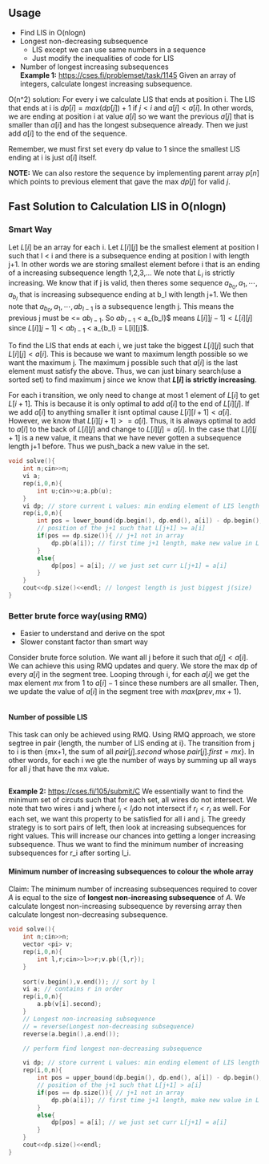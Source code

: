 ## Usage
- Find LIS in O(nlogn)
- Longest non-decreasing subsequence
    - LIS except we can use same numbers in a sequence
    - Just modify the inequalities of code for LIS
- Number of longest increasing subsequences    
**Example 1:** https://cses.fi/problemset/task/1145
Given an array of integers, calculate longest increasing subsequence.

O(n^2) solution: For every i we calculate LIS that ends at position i. The LIS that ends at i is 
$dp[i] = max(dp[j])+1$ if $j < i$ and $a[j] < a[i].$ In other words, we are ending at position i at value $a[i]$ so we want the previous $a[j]$ that is smaller than $a[i]$ and has the longest subsequence already. Then we just add $a[i]$ to the end of the sequence.

Remember, we must first set every dp value to 1 since the smallest LIS ending at i is just $a[i]$ itself.

**NOTE:** We can also restore the sequence by implementing parent array $p[n]$ which points to previous element that gave the max $dp[j]$ for valid $j$.

## Fast Solution to Calculation LIS in O(nlogn)
### Smart Way
Let $L[i]$ be an array for each i. Let $L[i][j]$ be the smallest element at position l such that l < i and there is a subsequence ending at position l with length j+1. In other words we are storing smallest element before i that is an ending of a increasing subsequence length 1,2,3,...
We note that $L_i$ is strictly increasing. We know that if j is valid, then theres some sequence $a_{b_0}, a_{1}, \cdots, a_{b_l}$ that is increasing subsequence ending at b_l with length j+1. We then note that $a_{b_0}, a_{1}, \cdots, a{b_{l-1}}$ is a subsequence length j. This means the previous j must be <= $a{b_{l-1}}$. So $a{b_{l-1}}$ < a_{b_l}$ means $L[i]]j-1] < L[i][j]$ since $L[i]]j-1] < a{b_{l-1}}$ < a_{b_l} = L[i][j]$.

To find the LIS that ends at each i, we just take the biggest $L[i][j]$ such that $L[i][j] < a[i].$ This is because we want to maximum length possible so we want the maximum j. The maximum j possible such that $a[i]$ is the last element must satisfy the above. Thus, we can just binary search(use a sorted set) to find maximum j since we know that **$L[i]$ is strictly increasing**.

For each i transition, we only need to change at most 1 element of $L[i]$ to get $L[i+1]$. This is because it is only optimal to add $a[i]$ to the end of $L[i][j]$. If we add $a[i]$ to anything smaller it isnt optimal cause $L[i][l+1] < a[i]$. However, we know that $L[i][j+1] >= a[i]$. Thus, it is always optimal to add to $a[i]$ to the back of $L[i][j]$ and change to $L[i][j] = a[i]$. In the case that $L[i][j+1]$ is a new value, it means that we have never gotten a subsequence length j+1 before. Thus we push_back a new value in the set.

```cpp
void solve(){
    int n;cin>>n;
    vi a;
    rep(i,0,n){
        int u;cin>>u;a.pb(u);
    }
    vi dp; // store current L values: min ending element of LIS length j
    rep(i,0,n){
        int pos = lower_bound(dp.begin(), dp.end(), a[i]) - dp.begin();
        // position of the j+1 such that L[j+1] >= a[i]
        if(pos == dp.size()){ // j+1 not in array
            dp.pb(a[i]); // first time j+1 length, make new value in L
        }
        else{
            dp[pos] = a[i]; // we just set curr L[j+1] = a[i]
        }
    }
    cout<<dp.size()<<endl; // longest length is just biggest j(size)
}   

```


### Better brute force way(using RMQ)
- Easier to understand and derive on the spot
- Slower constant factor than smart way

Consider brute force solution. We want all j before it such that $a[j] < a[i]$. We can achieve this using RMQ updates and query. We store the max dp of every $a[i]$ in the segment tree. Looping through i, for each $a[i]$ we get the max element $mx$ from 1 to $a[i]-1$ since these numbers are all smaller. Then, we update the value of $a[i]$ in the segment tree with $max(prev, mx+1).$

```cpp

```

#### Number of possible LIS
This task can only be achieved using RMQ.
Using RMQ approach, we store segtree in pair {length, the number of LIS ending at i}. The transition from j to i is then {mx+1, the sum of all $pair[j].second$ whose $pair[j].first = mx$}.
In other words, for each i we gte the number of ways by summing up all ways for all $j$ that have the mx value.
```cpp

```



**Example 2:** https://cses.fi/105/submit/C
We essentially want to find the minimum set of circuts such that for each set, all wires do not intersect. 
We note that two wires i and j where $l_i < l_j$do not intersect if $r_i < r_j$ as well. For each set, we want this property to be satisfied for all i and j. The greedy strategy is to sort pairs of left, then look at increasing subsequences for right values. This will increase our chances into getting a longer increasing subsequence. Thus we want to find the minimum number of increasing subsequences for r_i after sorting l_i. 

#### Minimum number of increasing subsequences to colour the whole array
Claim:
The minimum number of increasing subsequences required to cover $A$ is equal to the size of **longest non-increasing subsequence** of $A$.
We calculate longest non-increasing subsequence by reversing array then calculate longest non-decreasing subsequence.
```cpp
void solve(){
    int n;cin>>n;
    vector <pi> v;
    rep(i,0,n){
        int l,r;cin>>l>>r;v.pb({l,r});
    }
    
    sort(v.begin(),v.end()); // sort by l
    vi a; // contains r in order
    rep(i,0,n){
        a.pb(v[i].second);
    }
    // Longest non-increasing subsequence 
    // = reverse(Longest non-decreasing subsequence)
    reverse(a.begin(),a.end());

    // perform find longest non-decreasing subsequence

    vi dp; // store current L values: min ending element of LIS length j
    rep(i,0,n){
        int pos = upper_bound(dp.begin(), dp.end(), a[i]) - dp.begin();
        // position of the j+1 such that L[j+1] > a[i]
        if(pos == dp.size()){ // j+1 not in array
            dp.pb(a[i]); // first time j+1 length, make new value in L
        }
        else{
            dp[pos] = a[i]; // we just set curr L[j+1] = a[i]
        }
    }
    cout<<dp.size()<<endl;
} 
```

